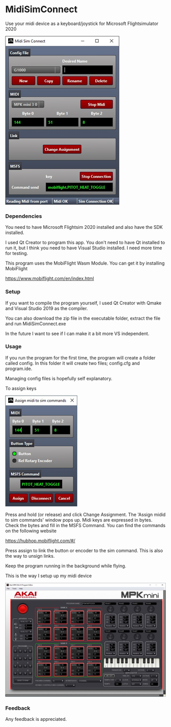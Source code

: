 # MidiSimConnect
Use your midi device as a keyboard/joystick for Microsoft Flightsimulator 2020

![MidiSimConnect](https://github.com/Ariebaba/MidiSimConnect/blob/main/Github/MidiSimConnect.jpg)

### Dependencies ###

You need to have Microsoft Flightsim 2020 installed and also have the SDK installed.

I used Qt Creator to program this app. You don't need to have Qt installed to run it, but I think you need to have Visual Studio installed. I need more time for testing.

This program uses the MobiFlight Wasm Module. You can get it by installing MobiFlight

https://www.mobiflight.com/en/index.html

### Setup ###

If you want to compile the program yourself, I used Qt Creator with Qmake and Visual Studio 2019 as the compiler.

You can also download the zip file in the executable folder, extract the file and run MidiSimConnect.exe 

In the future I want to see if I can make it a bit more VS independent.

### Usage ###

If you run the program for the first time, the program will create a folder called config. In this folder it will create two files; config.cfg and program.ide.

Managing config files is hopefully self explanatory. 

To assign keys

![Assign](https://github.com/Ariebaba/MidiSimConnect/blob/main/Github/AssignMidiToSimCommands.jpg)

Press and hold (or release) and click Change Assignment. The 'Assign midid to sim commands' window pops up. Midi keys are expressed in bytes. Check the bytes and fill in the MSFS Command. You can find the commands on the following website

https://hubhop.mobiflight.com/#/

Press assign to link the button or encoder to the sim command. This is also the way to unsign links.

Keep the program running in the background while flying.

This is the way I setup up my midi device

![MidiDevice](https://github.com/Ariebaba/MidiSimConnect/blob/main/Github/AkaiMPKMiniIIIProgramEditor.jpg)

### Feedback ###

Any feedback is appreciated.
